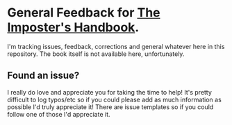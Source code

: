 # General Feedback for [The Imposter's Handbook](http://impostershandbook.com).

I'm tracking issues, feedback, corrections and general whatever here in this repository. The book itself is not available here, unfortunately.

## Found an issue?

I really do love and appreciate you for taking the time to help! It's pretty difficult to log typos/etc so if you could please add as much information as possible I'd truly appreciate it! There are issue templates so if you could follow one of those I'd appreciate it.
